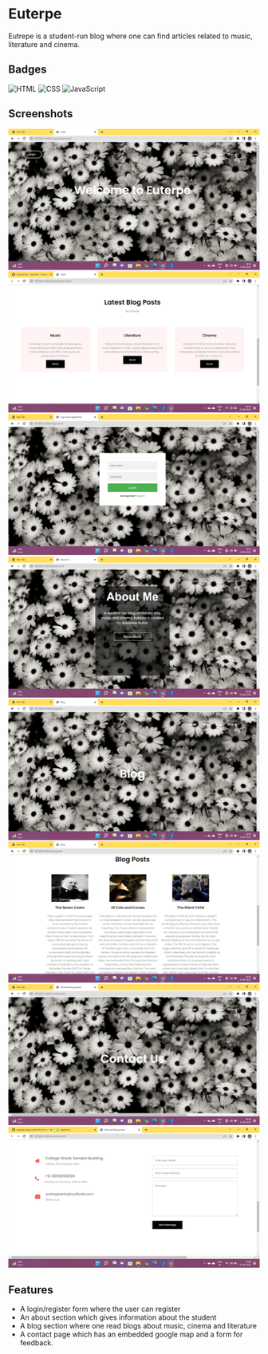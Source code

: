 # Euterpe

Eutrepe is a student-run blog where one can find  articles related to music, literature and cinema.
## Badges

![HTML](https://img.shields.io/badge/HTML-HTML5-green)
![CSS](https://img.shields.io/badge/CSS-CSS3-red)
![JavaScript](https://img.shields.io/badge/JavaScript-ECMAScript6-yellow)
## Screenshots

![Landing Page](https://github.com/sreoshee-17/euterpe-blog/blob/main/Index.png)
![Landing Page contd](https://github.com/sreoshee-17/euterpe-blog/blob/main/index-1.png)
![Login](https://github.com/sreoshee-17/euterpe-blog/blob/main/login%20form.png)
![About](https://github.com/sreoshee-17/euterpe-blog/blob/main/about-me.png)
![Blog](https://github.com/sreoshee-17/euterpe-blog/blob/main/blog.png)
![Blog contd](https://github.com/sreoshee-17/euterpe-blog/blob/main/blog-1.png)
![Contact](https://github.com/sreoshee-17/euterpe-blog/blob/main/contact.png)
![Contact contd](https://github.com/sreoshee-17/euterpe-blog/blob/main/contact-1%20(2).png)







##  Features
* A login/register form where the user can register
* An about section which gives information about the student
* A blog section where one read blogs about music, cinema and literature 
* A contact page which has an embedded google map and a form for feedback.
